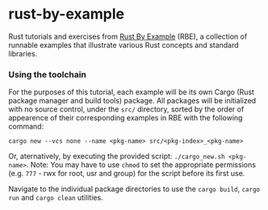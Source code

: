 # rust-by-example

Rust tutorials and exercises from [Rust By Example](https://doc.rust-lang.org/stable/rust-by-example/index.html) (RBE), a collection of runnable examples that illustrate various Rust concepts and standard libraries.

### Using the toolchain

For the purposes of this tutorial, each example will be its own Cargo (Rust package manager and build tools) package. All packages will be initialized with no source control, under the `src/` directory, sorted by the order of appearence of their corresponding examples in RBE with the following command:

```cargo new --vcs none --name <pkg-name> src/<pkg-index>_<pkg-name>```

Or, aternatively, by executing the provided script: `./cargo_new.sh <pkg-name>`. Note: You may have to use `chmod` to set the appropriate permissions (e.g. `777` - rwx for root, usr and group) for the script before its first use.

Navigate to the individual package directories to use the `cargo build`, `cargo run` and `cargo clean` utilities.
